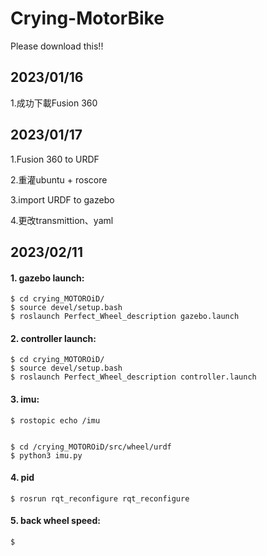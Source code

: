 # Crying-MotorBike

Please download this!!

## 2023/01/16
1.成功下載Fusion 360

## 2023/01/17 
1.Fusion 360 to URDF

2.重灌ubuntu + roscore

3.import URDF to gazebo

4.更改transmittion、yaml

## 2023/02/11 

#### 1. gazebo launch:

    $ cd crying_MOTOROiD/
    $ source devel/setup.bash
    $ roslaunch Perfect_Wheel_description gazebo.launch
    
#### 2. controller launch:

    $ cd crying_MOTOROiD/
    $ source devel/setup.bash
    $ roslaunch Perfect_Wheel_description controller.launch
    
#### 3. imu:

    $ rostopic echo /imu


    $ cd /crying_MOTOROiD/src/wheel/urdf
    $ python3 imu.py
    
#### 4. pid

    $ rosrun rqt_reconfigure rqt_reconfigure
    
#### 5. back wheel speed:

    $







    
